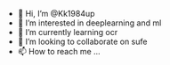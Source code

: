 - 👋 Hi, I’m @Kk1984up
- 👀 I’m interested in deeplearning and ml
- 🌱 I’m currently learning ocr
- 💞️ I’m looking to collaborate on sufe
- 📫 How to reach me ...

<!---
Kk1984up/Kk1984up is a ✨ special ✨ repository because its `README.md` (this file) appears on your GitHub profile.
You can click the Preview link to take a look at your changes.
--->
